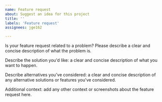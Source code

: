 ```yaml
---
name: Feature request
about: Suggest an idea for this project
title: ''
labels: 'Feature request'
assignees: jge162

---
```


Is your feature request related to a problem? Please describe a clear and concise description of what the problem is.

Describe the solution you'd like: a clear and concise description of what you want to happen.

Describe alternatives you've considered: a clear and concise description of any alternative solutions or features you've considered.

Additional context: add any other context or screenshots about the feature request here.
